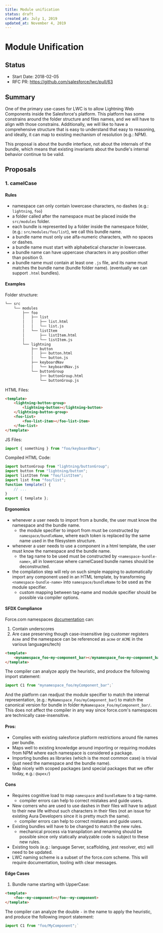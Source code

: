 ```yaml
---
title: Module unification
status: draft
created_at: July 1, 2019
updated_at: November 4, 2019
---
```


# Module Unification

## Status

- Start Date: 2018-02-05
- RFC PR: https://github.com/salesforce/lwc/pull/63

## Summary

One of the primary use-cases for LWC is to allow Lightning Web Components inside the Salesforce's platform. This platform has some constrains around the folder structure and files names, and we will have to align with those constrains. Additionally, we will like to have a comprehensive structure that is easy to understand that easy to reasoning, and ideally, it can map to existing mechanism of resolution (e.g.: NPM).

This proposal is about the bundle interface, not about the internals of the bundle, which means that existing invariants about the bundle's internal behavior continue to be valid.

## Proposals

### 1. camelCase

#### Rules

* namespace can only contain lowercase characters, no dashes (e.g.: `lightning`, `foo`)
* a folder called after the namespace must be placed inside the `src/modules` folder.
* each bundle is represented by a folder inside the namespace folder, (e.g.: `src/modules/foo/list`), we call this bundle name.
* a bundle name must only use alfa-numeric characters, with no spaces or dashes.
* a bundle name must start with alphabetical character in lowercase.
* a bundle name can have uppercase characters in any position other than position 0.
* a bundle name must contain at least one `.js` file, and its name must matches the bundle name (bundle folder name). (eventually we can support `.html` bundles).

#### Examples

Folder structure:

```bash
└── src
    └── modules
        ├── foo
        │   ├── list
        │   │   ├── list.html
        │   │   └── list.js
        │   └── listItem
        │       ├── listItem.html
        │       └── listItem.js
        └── lightning
            ├── button
            │   ├── button.html
            │   └── button.js
            ├── keyboardNav
            │   └── keyboardNav.js
            └── buttonGroup
                ├── buttonGroup.html
                └── buttonGroup.js
```

HTML Files:

```html
<template>
    <lightning-button-group>
        <lightning-button></lightning-button>
    </lightning-button-group>
    <foo-list>
        <foo-list-item></foo-list-item>
    </foo-list>
</template>
```

JS Files:

```js
import { something } from "foo/keyboardNav";
```

Compiled HTML Code:

```js
import buttonGroup from "lightning/buttonGroup";
import button from "lightning/button";
import listItem from "foo/listItem";
import list from "foo/list";
function template() {
    // ...
}
export { template };
```

#### Ergonomics

* whenever a user needs to import from a bundle, the user must know the namespace and the bundle name.
  * the module specifier to import from must be constructed by `namespace/bundleName`, where each token is replaced by the same name used in the filesystem structure.
* whenever a user needs to use a component in a html template, the user must know the namespace and the bundle name.
  * the tag name to be used must be constructed by `<namespace-bundle-name>`, all in lowercase where camelCased bundle names should be deconstructed.
* the compilation step will rely on such simple mapping to automatically import any component used in an HTML template, by transforming `<namespace-bundle-name>` into `namespace/bundleName` to be used as the module specifier.
  * custom mapping between tag-name and module specifier should be possible via compiler options.

#### SFDX Compliance

Force.com namespaces [documentation](https://help.salesforce.com/articleView?id=register_namespace_prefix.htm) can:

1. Contain underscores
2. Are case preserving though case-insensitive (eg customer registers `Acme` and the namespace can be referenced as `acme` or `ACME` in the various languages/tech)

```HTML
<template>
    <mynamespace_foo-my-component_bar></mynamespace_foo-my-component_bar>
</template>
```

The compiler can analyze apply the heuristic, and produce the following import statement:

```js
import C1 from "mynamespace_foo/myComponent_bar";`
```

And the platform can readjust the module specifier to match the internal representation, (e.g.: `MyNamespace_Foo/myComponent_bar`) to match the canonical version for bundle in folder `MyNamespace_Foo/myComponent_bar/`. This does not affect the compiler in any way since force.com's namespaces are technically case-insensitive.

#### Pros:

* Complies with existing salesforce platform restrictions around file names per bundle.
* Maps well to existing knowledge around importing or requiring modules from NPM where each namespace is considered a package.
* Importing bundles as libraries (which is the most common case) is trivial (just need the namespace and the bundle name).
* Map nicely with scoped packages (and special packages that we offer today, e.g.: `@apex/`)

#### Cons

* Requires cognitive load to map `namespace` and `bundleName` to a tag-name.
  * compiler errors can help to correct mistakes and guide users.
* New comers who are used to use dashes in their files will have to adjust to their new life without such characters in their files (not an issue for existing Aura Developers since it is pretty much the same).
  * compiler errors can help to correct mistakes and guide users.
* Existing bundles will have to be changed to match the new rules.
  * mechanical process via transpilation and renaming should be possible since only statically analyzable code is subject to these new rules.
* Existing tools (e.g.: language Server, scaffolding, jest resolver, etc) will need to be updated.
* LWC naming scheme is a subset of the force.com scheme. This will require documentation, tooling with clear messages.

#### Edge Cases

1. Bundle name starting with UpperCase:

```HTML
<template>
    <foo--my-component></foo--my-component>
</template>
```

The compiler can analyze the double `-` in the name to apply the heuristic, and produce the following import statement:

```js
import C1 from "foo/MyComponent";`
```
